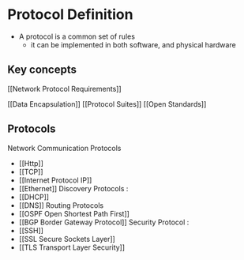 # Protocol Definition
- A protocol is a common set of rules 
	- it can be implemented in both software, and physical hardware
## Key concepts 




[[Network Protocol Requirements]]

[[Data Encapsulation]]
[[Protocol Suites]]
[[Open Standards]]



## Protocols
Network Communication Protocols
- [[Http]]
- [[TCP]]
- [[Internet Protocol IP]]
- [[Ethernet]]
Discovery Protocols :
- [[DHCP]]
- [[DNS]]
Routing Protocols 
- [[OSPF Open Shortest Path First]]
- [[BGP Border Gateway Protocol]]
Security Protocol : 
- [[SSH]]
- [[SSL Secure Sockets Layer]] 
- [[TLS Transport Layer Security]]
	

